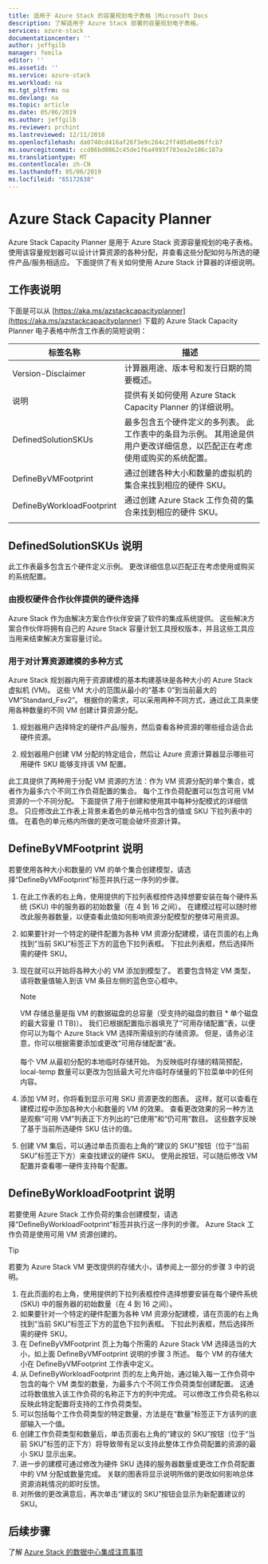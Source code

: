 ```yaml
---
title: 适用于 Azure Stack 的容量规划电子表格 |Microsoft Docs
description: 了解适用于 Azure Stack 部署的容量规划电子表格。
services: azure-stack
documentationcenter: ''
author: jeffgilb
manager: femila
editor: ''
ms.assetid: ''
ms.service: azure-stack
ms.workload: na
ms.tgt_pltfrm: na
ms.devlang: na
ms.topic: article
ms.date: 05/06/2019
ms.author: jeffgilb
ms.reviewer: prchint
ms.lastreviewed: 12/11/2018
ms.openlocfilehash: da0740cd416af26f3e9c284c2ff405d6e06ffcb7
ms.sourcegitcommit: ccd86bd0862c45de1f6a4993f783ea2e186c187a
ms.translationtype: MT
ms.contentlocale: zh-CN
ms.lasthandoff: 05/06/2019
ms.locfileid: "65172638"
---
```

# <a name="azure-stack-capacity-planner"></a>Azure Stack Capacity Planner
Azure Stack Capacity Planner 是用于 Azure Stack 资源容量规划的电子表格。 使用该容量规划器可以设计计算资源的各种分配，并查看这些分配如何与所选的硬件产品/服务相适应。 下面提供了有关如何使用 Azure Stack 计算器的详细说明。

## <a name="worksheet-descriptions"></a>工作表说明
下面是可以从 [https://aka.ms/azstackcapacityplanner](https://aka.ms/azstackcapacityplanner) 下载的 Azure Stack Capacity Planner 电子表格中所含工作表的简短说明：

|标签名称|描述|
|-----|-----|
|Version-Disclaimer|计算器用途、版本号和发行日期的简要概述。|
|说明|提供有关如何使用 Azure Stack Capacity Planner 的详细说明。|
|DefinedSolutionSKUs|最多包含五个硬件定义的多列表。 此工作表中的条目为示例。 其用途是供用户更改详细信息，以匹配正在考虑使用或购买的系统配置。|
|DefineByVMFootprint|通过创建各种大小和数量的虚拟机的集合来找到相应的硬件 SKU。|
|DefineByWorkloadFootprint|通过创建 Azure Stack 工作负荷的集合来找到相应的硬件 SKU。|
|  |  |

## <a name="definedsolutionskus-instructions"></a>DefinedSolutionSKUs 说明
此工作表最多包含五个硬件定义示例。 更改详细信息以匹配正在考虑使用或购买的系统配置。

### <a name="hardware-selections-provided-by-authorized-hardware-partners"></a>由授权硬件合作伙伴提供的硬件选择
Azure Stack 作为由解决方案合作伙伴安装了软件的集成系统提供。 这些解决方案合作伙伴将拥有自己的 Azure Stack 容量计划工具授权版本，并且这些工具应当用来结束解决方案容量讨论。

### <a name="multiple-ways-to-model-computing-resources"></a>用于对计算资源建模的多种方式
Azure Stack 规划器内用于资源建模的基本构建基块是各种大小的 Azure Stack 虚拟机 (VM)。 这些 VM 大小的范围从最小的“基本 0”到当前最大的 VM“Standard_Fsv2”。 根据你的需求，可以采用两种不同方式，通过此工具来使用各种数量的不同 VM 创建计算资源分配。

1. 规划器用户选择特定的硬件产品/服务，然后查看各种资源的哪些组合适合此硬件资源。 

2. 规划器用户创建 VM 分配的特定组合，然后让 Azure 资源计算器显示哪些可用硬件 SKU 能够支持该 VM 配置。

此工具提供了两种用于分配 VM 资源的方法：作为 VM 资源分配的单个集合，或者作为最多六个不同工作负荷配置的集合。 每个工作负荷配置可以包含可用 VM 资源的一个不同分配。 下面提供了用于创建和使用其中每种分配模式的详细信息。 只应修改此工作表上背景未着色的单元格中包含的值或 SKU 下拉列表中的值。 在着色的单元格内所做的更改可能会破坏资源计算。


## <a name="definebyvmfootprint-instructions"></a>DefineByVMFootprint 说明
若要使用各种大小和数量的 VM 的单个集合创建模型，请选择“DefineByVMFootprint”标签并执行这一序列的步骤。

1. 在此工作表的右上角，使用提供的下拉列表框控件选择想要安装在每个硬件系统 (SKU) 中的服务器的初始数量（在 4 到 16 之间）。 在建模过程可以随时修改此服务器数量，以便查看此值如何影响资源分配模型的整体可用资源。
2. 如果要针对一个特定的硬件配置为各种 VM 资源分配建模，请在页面的右上角找到“当前 SKU”标签正下方的蓝色下拉列表框。 下拉此列表框，然后选择所需的硬件 SKU。
3. 现在就可以开始将各种大小的 VM 添加到模型了。 若要包含特定 VM 类型，请将数量值输入到该 VM 条目左侧的蓝色空心框中。

   > [!NOTE]
   > VM 存储总量是指 VM 的数据磁盘的总容量（受支持的磁盘的数目 * 单个磁盘的最大容量 (1 TB)）。 我们已根据配置指示器填充了“可用存储配置”表，以便你可以为每个 Azure Stack VM 选择所需级别的存储资源。 但是，请务必注意，你可以根据需要添加或更改“可用存储配置”表。<br><br>每个 VM 从最初分配的本地临时存储开始。 为反映临时存储的精简预配，local-temp 数量可以更改为包括最大可允许临时存储量的下拉菜单中的任何内容。

4. 添加 VM 时，你将看到显示可用 SKU 资源更改的图表。 这样，就可以查看在建模过程中添加各种大小和数量的 VM 的效果。 查看更改效果的另一种方法是观察“可用 VM”列表正下方列出的“已使用”和“仍可用”数目。 这些数字反映了基于当前所选硬件 SKU 估计的值。
5. 创建 VM 集后，可以通过单击页面右上角的“建议的 SKU”按钮（位于“当前 SKU”标签正下方）来查找建议的硬件 SKU。 使用此按钮，可以随后修改 VM 配置并查看哪一硬件支持每个配置。


## <a name="definebyworkloadfootprint-instructions"></a>DefineByWorkloadFootprint 说明
若要使用 Azure Stack 工作负荷的集合创建模型，请选择“DefineByWorkloadFootprint”标签并执行这一序列的步骤。 Azure Stack 工作负荷是使用可用 VM 资源创建的。   

> [!TIP]
> 若要为 Azure Stack VM 更改提供的存储大小，请参阅上一部分的步骤 3 中的说明。

1. 在此页面的右上角，使用提供的下拉列表框控件选择想要安装在每个硬件系统 (SKU) 中的服务器的初始数量（在 4 到 16 之间）。
2. 如果要针对一个特定的硬件配置为各种 VM 资源分配建模，请在页面的右上角找到“当前 SKU”标签正下方的蓝色下拉列表框。 下拉此列表框，然后选择所需的硬件 SKU。
3. 在 DefineByVMFootprint 页上为每个所需的 Azure Stack VM 选择适当的大小，如上面 DefineByVMFootprint 说明的步骤 3 所述。 每个 VM 的存储大小在 DefineByVMFootprint 工作表中定义。
4. 从 DefineByWorkloadFootprint 页的左上角开始，通过输入每一工作负荷中包含的每个 VM 类型的数量，为最多六个不同工作负荷类型创建配置。 这通过将数值放入该工作负荷的名称正下方的列中完成。 可以修改工作负荷名称以反映此特定配置将支持的工作负荷类型。
5. 可以包括每个工作负荷类型的特定数量，方法是在“数量”标签正下方该列的底部输入一个值。
6. 创建工作负荷类型和数量后，单击页面右上角的“建议的 SKU”按钮（位于“当前 SKU”标签的正下方）将导致带有足以支持此整体工作负荷配置的资源的最小 SKU 显示出来。
7. 进一步的建模可通过修改为硬件 SKU 选择的服务器数量或更改工作负荷配置中的 VM 分配或数量完成。 关联的图表将显示说明所做的更改如何影响总体资源消耗情况的即时反馈。
8. 对所做的更改满意后，再次单击“建议的 SKU”按钮会显示为新配置建议的 SKU。


## <a name="next-steps"></a>后续步骤
了解 [Azure Stack 的数据中心集成注意事项](azure-stack-datacenter-integration.md)

